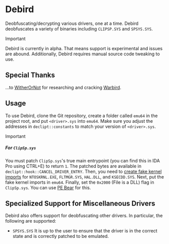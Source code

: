 # Debird
Deobfuscating/decrypting various drivers, one at a time.
Debird deobfuscates a variety of binaries including `CLIPSP.SYS` and `SPSYS.SYS`.
> [!IMPORTANT]
> Debird is currently in alpha. That means support is experimental and issues are abound.
> Additionally, Debird requires manual source code tweaking to use.

## Special Thanks
…to [WitherOrNot](https://github.com/WitherOrNot) for researching and cracking [Warbird](https://github.com/WitherOrNot/warbird-docs/tree/main).

## Usage
To use Debird, clone the Git repository, create a folder called `emu64` in the project root, and put `<driver>.sys` into `emu64`. Make sure you adjust the addresses in `declipt::constants` to match your version of `<driver>.sys`.

> [!IMPORTANT]
> ##### For `ClipSp.sys`
> You must patch `ClipSp.sys`'s true main entrypoint (you can find this in IDA Pro using CTRL+E) to return `1`. The patched bytes are available in `declipt::hook::CANCEL_DRIVER_ENTRY`. Then, you need to [create fake kernel imports](https://x64dbg.com/blog/2017/06/08/kernel-driver-unpacking.html#faking-the-kernel-imports) for `NTOSKRNL.EXE`, `FLTMGR.SYS`, `HAL.DLL`, and `KSECDD.SYS`. Next, put the fake kernel imports in `emu64`. Finally, set the `0x2000` (File is a DLL) flag in `ClipSp.sys`. You can use [PE Bear](https://github.com/hasherezade/pe-bear) for this.

## Specialized Support for Miscellaneous Drivers
Debird also offers support for deobfuscating other drivers. In particular, the following are supported:
- `SPSYS.SYS`
It is up to the user to ensure that the driver is in the correct state and is correctly patched to be emulated.
